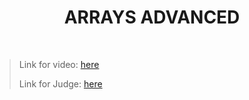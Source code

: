 <h1 align="center">ARRAYS ADVANCED</h1>
    <br>

<blockquote>
    <p>
        Link for video: 
        <a href="https://www.youtube.com/watch?v=_6cV0G0gaZc"> here</a>
    </p>
    <p>
        Link for Judge: 
        <a href="https://judge.softuni.bg/Contests/Practice/Index/1254#0">here</a>
    </p>
</blockquote>
